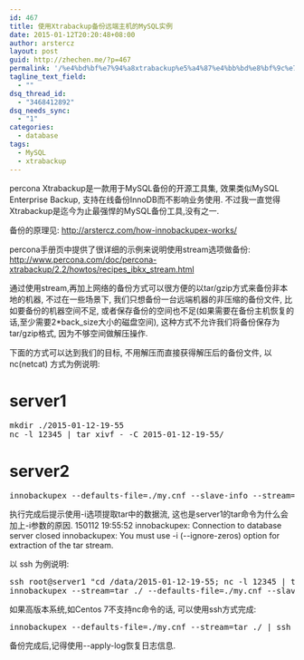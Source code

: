 ```yaml
---
id: 467
title: 使用Xtrabackup备份远端主机的MySQL实例
date: 2015-01-12T20:20:48+08:00
author: arstercz
layout: post
guid: http://zhechen.me/?p=467
permalink: '/%e4%bd%bf%e7%94%a8xtrabackup%e5%a4%87%e4%bb%bd%e8%bf%9c%e7%ab%af%e4%b8%bb%e6%9c%ba%e7%9a%84mysql%e5%ae%9e%e4%be%8b/'
tagline_text_field:
  - ""
dsq_thread_id:
  - "3468412892"
dsq_needs_sync:
  - "1"
categories:
  - database
tags:
  - MySQL
  - xtrabackup
---
```

percona Xtrabackup是一款用于MySQL备份的开源工具集, 效果类似MySQL Enterprise Backup, 支持在线备份InnoDB而不影响业务使用. 不过我一直觉得Xtrabackup是迄今为止最强悍的MySQL备份工具,没有之一. 

备份的原理见: <a href="http://arstercz.com/how-innobackupex-works/">http://arstercz.com/how-innobackupex-works/</a>

percona手册页中提供了很详细的示例来说明使用stream选项做备份:
<a href="http://www.percona.com/doc/percona-xtrabackup/2.2/howtos/recipes_ibkx_stream.html">http://www.percona.com/doc/percona-xtrabackup/2.2/howtos/recipes_ibkx_stream.html</a>
<!--more-->

通过使用stream,再加上网络的备份方式可以很方便的以tar/gzip方式来备份非本地的机器, 不过在一些场景下, 我们只想备份一台远端机器的非压缩的备份文件, 比如要备份的机器空间不足, 或者保存备份的空间也不足(如果需要在备份主机恢复的话,至少需要2*back_size大小的磁盘空间), 这种方式不允许我们将备份保存为tar/gzip格式, 因为不够空间做解压操作.

下面的方式可以达到我们的目标, 不用解压而直接获得解压后的备份文件, 以 nc(netcat) 方式为例说明:
# server1
<pre>
mkdir ./2015-01-12-19-55
nc -l 12345 | tar xivf - -C 2015-01-12-19-55/
</pre>

# server2
<pre>
innobackupex --defaults-file=./my.cnf --slave-info --stream=tar ./ | nc server1 12345
</pre>
执行完成后提示使用-i选项提取tar中的数据流, 这也是server1的tar命令为什么会加上-i参数的原因.
150112 19:55:52  innobackupex: Connection to database server closed
innobackupex: You must use -i (--ignore-zeros) option for extraction of the tar stream.

以 ssh 为例说明:

<pre>
ssh root@server1 "cd /data/2015-01-12-19-55; nc -l 12345 | tar xvif - " & sleep 1; \
innobackupex --stream=tar ./ --defaults-file=./my.cnf --slave-info | nc server1 12345
</pre>


如果高版本系统,如Centos 7不支持nc命令的话, 可以使用ssh方式完成:
<pre>
innobackupex --defaults-file=./my.cnf --stream=tar ./ | ssh server1 "tar xivf - -C /data/xtrabackup/2015-01-12-19-55/"
</pre>

备份完成后,记得使用--apply-log恢复日志信息.